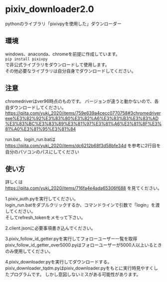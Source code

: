 # pixiv_downloader2.0
pythonのライブラリ「pixivpyを使用した」ダウンローダー

## 環境
windows、anaconda、chromeを前提に作成しています。  
`pip install pixivpy`  
で非公式ライブラリをダウンロードして使用します。  
その他必要なライブラリは自分自身でダウンロードしてください。  

## 注意
chromedriverはver96時点のものです。
バージョンが違うと動かないので、各自ダウンロードしてください。
https://qiita.com/yuki_2020/items/759e639a4cecc0770758#3chromedriverexe%E3%82%92%E3%83%80%E3%82%A6%E3%83%B3%E3%83%AD%E3%83%BC%E3%83%89%E3%81%97%E3%81%A6%E3%81%8F%E3%81%A0%E3%81%95%E3%81%84

run.bat、login_run.batは
https://qiita.com/yuki_2020/items/dc6212b68f3d58bfe34d
を参考に2行目を自分のパソコンのパスにしてください

## 使い方

詳しくは  
https://qiita.com/yuki_2020/items/716fa4e4ada65306f688
を見てください。  



1.pixiv_auth.pyを実行してください。  
login_run.batをダブルクリックするか、コマンドラインで引数で「login」を渡してください。  
そしてrefresh_tokenをメモって下さい。

2.client.jsonに必要事項書き込んでください。

3.pixiv_follow_id_getter.pyを実行してフォローユーザー一覧を取得  
pixiv_follow_id_getter_over5000.pyはフォローユーザーが5000人以上いるときのみ使用してください。

4.pixiv_downloader.pyを実行してダウンロードする。  
pixiv_downloader_tqdm.pyはpixiv_downloader.pyをもとに実行時見やすくしたプログラムです。
しかし意図しないミスがある可能性があります。


